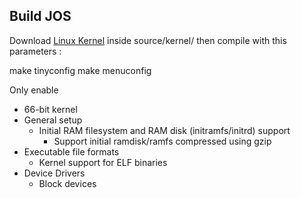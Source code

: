 ## Build JOS 

Download [Linux Kernel](https://kernel.org/) inside source/kernel/ then compile with this parameters : 

make tinyconfig 
make menuconfig 

Only enable 
* 66-bit kernel 
* General setup
	* Initial RAM filesystem and RAM disk (initramfs/initrd) support 
		* Support initial ramdisk/ramfs compressed using gzip 
* Executable file formats
	* Kernel support for ELF binaries 
* Device Drivers
	* Block devices



